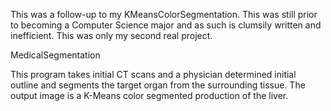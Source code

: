 This was a follow-up to my KMeansColorSegmentation. This was still prior to becoming a Computer Science major and as such is clumsily written and inefficient. This was only my second real project.

MedicalSegmentation

This program takes initial CT scans and a physician determined initial outline and segments the target organ from the surrounding tissue.
The output image is a K-Means color segmented production of the liver.
